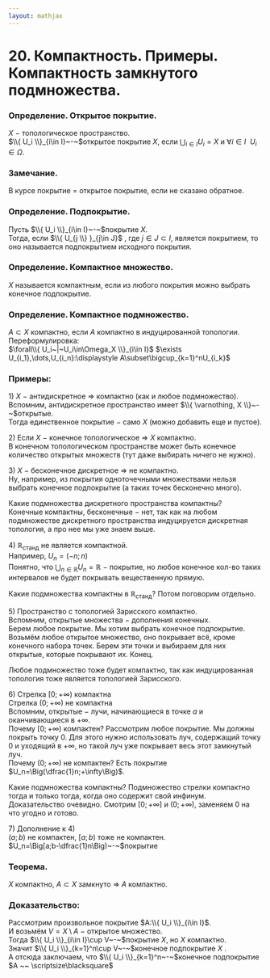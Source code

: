 ```yaml
---  
layout: mathjax  
---  
```

  
# 20. Компактность. Примеры. Компактность замкнутого подмножества.  
  
### Определение. Открытое покрытие.  
$X~-~$топологическое пространство.  
$\\{ U_i \\}_{i\in I}~-~$открытое покрытие $X$, если $\displaystyle\bigcup_{i\in I}U_i=X$ и $\forall i\in I ~~ U_i\in\Omega$.  
  
### Замечание.  
В курсе покрытие = открытое покрытие, если не сказано обратное.  
  
### Определение. Подпокрытие.  
Пусть $\\{ U_i \\}_{i\in I}~-~$покрытие $X$.  
Тогда, если $\\{ U_{j \\} }_{j\in J}$ , где $j\in J\subset I$, является покрытием, то оно называется подпокрытием исходного покрытия.  
  
### Определение. Компактное множество.  
$X$ называется компактным, если из любого покрытия можно выбрать конечное подпокрытие.  
  
### Определение. Компактное подмножество.  
$A\subset X$ компактно, если $A$ компактно в индуцированной топологии.  
Переформулировка:  
$\forall\\{ U_i~|~U_i\in\Omega_X \\}_{i\in I}$ $\exists U_{i_1},\dots,U_{i_n}:\displaystyle A\subset\bigcup_{k=1}^nU_{i_k}$  
  
### Примеры:  
$1)$ $X~-~$антидискретное $\Rightarrow$ компактно (как и любое подмножество).  
Вспомним, антидискретное пространство имеет $\\{ \varnothing, X \\}~-~$открытые.  
Тогда единственное покрытие $-$ само $X$ (можно добавить еще и пустое).  
  
$2)$ Если $X~-~$конечное топологическое $\Rightarrow$ $X$ компактно.  
В конечном топологическом пространстве может быть конечное количество открытых множеств (тут даже выбирать ничего не нужно).  
  
$3)$ $X~-~$бесконечное дискретное $\Rightarrow$ не компактно.  
Ну, например, из покрытия одноточечными множествами нельзя выбрать конечное подпокрытие (а таких точек бесконечно много).  
  
Какие подмножества дискретного пространства компактны?  
Конечные компактны, бесконечные $-$ нет, так как на любом подмножестве дискретного пространства индуцируется дискретная топология, а про нее мы уже знаем выше.  
  
$4)$ $\mathbb{R}_{\text{станд} }$ не является компактной.  
Например, $U_n=(-n;n)$  
Понятно, что $\displaystyle\bigcup_{n\in \mathbb{R}} U_n=\mathbb{R}~-~$покрытие, но любое конечное кол-во таких интервалов не будет покрывать вещественную прямую.  
  
Какие подмножества компактны в $\mathbb{R}_{\text{станд} }$? Потом поговорим отдельно.  
  
$5)$ Пространство с топологией Зарисского компактно.  
Вспомним, открытые множества $-$ дополнения конечных.  
Берем любое покрытие. Мы хотим выбрать конечное подпокрытие.  
Возьмём любое открытое множество, оно покрывает всё, кроме конечного набора точек. Берем эти точки и выбираем для них открытые, которые покрывают их. Конец.  
  
Любое подмножество тоже будет компактно, так как индуцированная топология тоже является топологией Зарисского.  
  
$6)$ Стрелка $[0;+\infty)$ компактна  
     Стрелка $(0;+\infty)$ не компактна  
Вспомним, открытые $-$ лучи, начинающиеся в точке $a$ и оканчивающиеся в $+\infty$.  
Почему $[0;+\infty)$ компактен? Рассмотрим любое покрытие. Мы должны покрыть точку $0$. Для этого нужно использовать луч, содержащий точку $0$ и уходящий в $+\infty$, но такой луч уже покрывает весь этот замкнутый луч.  
Почему $(0;+\infty)$ не компактен? Есть покрытие $U_n=\Big(\dfrac{1}n;+\infty\Big)$.  
  
Какие подмножества компактны? Подмножество стрелки компактно тогда и только тогда, когда оно содержит свой инфинум.  
Доказательство очевидно. Смотрим $[0;+\infty]$ и $(0;+\infty)$, заменяем $0$ на что угодно и готово.  
  
$7)$ Дополнение к $4)$  
$(a;b)$ не компактен, $[a;b)$ тоже не компактен.  
$U_n=\Big[a;b-\dfrac{1}n\Big)~-~$покрытие  
  
### Теорема.  
$X$ компактно, $A\subset X$ замкнуто $\Rightarrow$ $A$ компактно.  
  
### Доказательство:  
Рассмотрим произвольное покрытие $A:\\{ U_i \\}_{i\in I}$.  
И возьмём $V=X\setminus{A}~-~$открытое множество.  
Тогда $\\{ U_i \\}_{i\in I}\cup V~-~$покрытие $X$, но $X$ компактно.  
Значит $\\{ U_i \\}_{k=1}^n\cup V~-~$конечное подпокрытие $X$ .  
А отсюда заключаем, что $\\{ U_i \\}_{k=1}^n~-~$конечное подпокрытие $A ~~ \scriptsize\blacksquare$  
